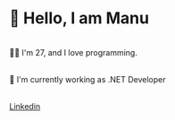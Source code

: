 
# 👋 Hello, I am Manu</br>

</br>
👨‍💻 I'm 27, and I love programming.</br>

</br>

🚀 I'm currently working as .NET Developer </br> </br>

[Linkedin](http://www.linkedin.com/in/manuelrubioarias)
